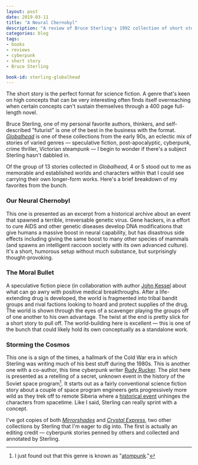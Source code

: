 ```yaml
---
layout: post
date: 2019-03-11
title: "A Neural Chernobyl"
description: "A review of Bruce Sterling's 1992 collection of short stories, 'Globalhead'."
categories: blog
tags:
- books
- reviews
- cyberpunk
- short story
- Bruce Sterling

book-id: sterling-globalhead
---
```


The short story is the perfect format for science fiction. A genre that's keen on high concepts that can be very interesting often finds itself overreaching when certain concepts can't sustain themselves through a 400 page full-length novel.

Bruce Sterling, one of my personal favorite authors, thinkers, and self-described "futurist" is one of the best in the business with the format. _[Globalhead](https://www.goodreads.com/book/show/359382.Globalhead)_ is one of these collections from the early 90s, an eclectic mix of stories of varied genres — speculative fiction, post-apocalyptic, cyberpunk, crime thriller, Victorian steampunk — I begin to wonder if there's a subject Sterling hasn't dabbled in.

Of the group of 13 stories collected in *Globalhead*, 4 or 5 stood out to me as memorable and established worlds and characters within that I could see carrying their own longer-form works. Here's a brief breakdown of my favorites from the bunch.

### Our Neural Chernobyl

This one is presented as an excerpt from a historical archive about an event that spawned a terrible, irreversable genetic virus. Gene hackers, in a effort to cure AIDS and other genetic diseases develop DNA modifications that give humans a massive boost in neural capability, but has disastrous side effects including giving the same boost to many other species of mammals (and spawns an intelligent raccoon society with its own advanced culture). It's a short, humorous setup without much substance, but surprisingly thought-provoking.

### The Moral Bullet

A speculative fiction piece (in collaboration with author [John Kessel](https://en.wikipedia.org/wiki/John_Kessel "John Kessel") about what can go awry with positive medical breakthroughs. After a life-extending drug is developed, the world is fragmented into tribal bandit groups and rival factions looking to hoard and protect supplies of the drug. The world is shown through the eyes of a scavenger playing the groups off of one another to his own advantage. The twist at the end is pretty slick for a short story to pull off. The world-building here is excellent — this is one of the bunch that could likely hold its own conceptually as a standalone work.

### Storming the Cosmos

This one is a sign of the times, a hallmark of the Cold War era in which Sterling was writing much of his best stuff during the 1980s. This is another one with a co-author, this time cyberpunk writer [Rudy Rucker](https://en.wikipedia.org/wiki/Rudy_Rucker "Rudy Rucker"). The plot here is presented as a retelling of a secret, unknown event in the history of the Soviet space program[^atompunk]. It starts out as a fairly conventional science fiction story about a couple of space program engineers gets progressively more wild as they trek off to remote Siberia where a [historical event](https://en.wikipedia.org/wiki/Tunguska_event "Tunguska event") unhinges the characters from spacetime. Like I said, Sterling can really sprint with a concept.

I've got copies of both _[Mirrorshades](https://www.goodreads.com/book/show/302702.Mirrorshades "Mirrorshades")_ and _[Crystal Express](https://www.goodreads.com/book/show/359385.Crystal_Express "Crystal Express")_, two other collections by Sterling that I'm eager to dig into. The first is actually an editing credit — cyberpunk stories penned by others and collected and annotated by Sterling.

[^atompunk]: I just found out that this genre is known as "[atompunk](http://www.stephaniekatoauthor.com/blog/what-is-atompunk "What is atompunk?")."

